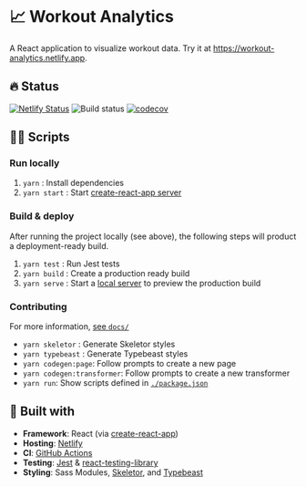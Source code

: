# 📈 Workout Analytics

A React application to visualize workout data. Try it at https://workout-analytics.netlify.app.

## 🔥 Status

[![Netlify Status](https://api.netlify.com/api/v1/badges/6edc21c6-07e8-4bb5-978b-7674ee04ddd5/deploy-status)](https://app.netlify.com/sites/workout-analytics/deploys) ![Build status](https://github.com/xdmorgan/workout-analytics/workflows/Main/badge.svg) [![codecov](https://codecov.io/gh/xdmorgan/workout-analytics/branch/main/graph/badge.svg?token=0PSV8858DV)](https://codecov.io/gh/xdmorgan/workout-analytics)

## 🏃‍♂️ Scripts

### Run locally

1. `yarn` : Install dependencies
1. `yarn start` : Start [create-react-app server](http://localhost:3000)

### Build & deploy

After running the project locally (see above), the following steps will product a deployment-ready build.

1. `yarn test` : Run Jest tests
1. `yarn build` : Create a production ready build
1. `yarn serve` : Start a [local server](http://localhost:3000) to preview the production build

### Contributing

For more information, [see `docs/`](./docs/CONTRIBUTING.md)

- `yarn skeletor` : Generate Skeletor styles
- `yarn typebeast` : Generate Typebeast styles
- `yarn codegen:page`: Follow prompts to create a new page
- `yarn codegen:transformer`: Follow prompts to create a new transformer
- `yarn run`: Show scripts defined in [`./package.json`](./package.json)

## 🎨 Built with

- **Framework**: React (via [create-react-app](https://github.com/facebook/create-react-app))
- **Hosting**: [Netlify](https://www.netlify.com/)
- **CI**: [GitHub Actions](https://github.com/xdmorgan/workout-analytics/actions)
- **Testing**: [Jest](https://jestjs.io/) & [react-testing-library](https://testing-library.com/)
- **Styling**: Sass Modules, [Skeletor](https://www.npmjs.com/package/@skeletor/css), and [Typebeast](https://www.npmjs.com/package/typebeast)
